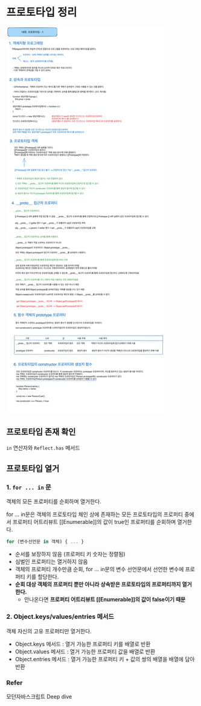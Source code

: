 # 프로토타입 정리

![prototype image](../img/프로토타입정리-1.png)

## 프로토타입 존재 확인
`in` 연산자와 `Reflect.has` 메서드

## 프로토타입 열거

### 1. `for ... in` 문

객체의 모든 프로퍼티를 순회하며 열거한다.

for … in문은 객체의 프로토타입 체인 상에 존재하는 모든 프로토타입의 프로퍼티 중에서 프로퍼티 어트리뷰트 [[Enumerable]]의 값이 true인 프로퍼티를 순회하며 열거한다.

```javascript
for (변수선언문 in 객체) { ... }
```

- 순서를 보장하지 않음 (프로퍼티 키 숫자는 정렬됨)
- 심벌인 프로퍼티는 열거하지 않음
- 객체의 프로퍼티 개수만큼 순회, for … in문의 변수 선언문에서 선언한 변수에 프로퍼티 키를 할당한다.
- **순회 대상 객체의 프로퍼티 뿐만 아니라 상속받은 프로토타입의 프로퍼티까지 열거한다.**
    - 안나온다면 **프로퍼티 어트리뷰트 [[Enumerable]]의 값이 false이기 때문**

### 2. Object.keys/values/entries 메서드

객체 자신의 고유 프로퍼티만 열거한다.

- Object.keys 메서드 : 열거 가능한 프로퍼티 키를 배열로 반환
- Object.values 메서드 : 열거 가능한 프로퍼티 값을 배열로 반환
- Object.entries 메서드 : 열거 가능한 프로퍼티 키 + 값의 쌍의 배열을 배열에 담아 반환

### Refer
모던자바스크립트 Deep dive
